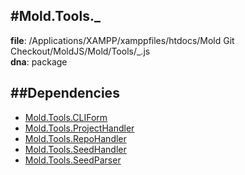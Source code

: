 
#Mold.Tools._
---------------------------------------

__file__: /Applications/XAMPP/xamppfiles/htdocs/Mold Git Checkout/MoldJS/Mold/Tools/_.js  
__dna__: package  


	






##Dependencies
--------------

* [Mold.Tools.CLIForm](../../Mold/Tools/CLIForm.md) 
* [Mold.Tools.ProjectHandler](../../Mold/Tools/ProjectHandler.md) 
* [Mold.Tools.RepoHandler](../../Mold/Tools/RepoHandler.md) 
* [Mold.Tools.SeedHandler](../../Mold/Tools/SeedHandler.md) 
* [Mold.Tools.SeedParser](../../Mold/Tools/SeedParser.md) 



 

 


 



		
